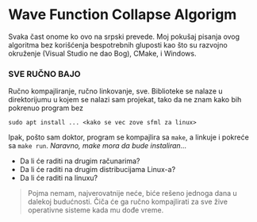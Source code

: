 # Wave Function Collapse Algorigm
Svaka čast onome ko ovo na srpski prevede. Moj pokušaj pisanja ovog algoritma bez korišćenja bespotrebnih gluposti kao što su
razvojno okruženje (Visual Studio ne dao Bog), CMake, i Windows.

### SVE RUČNO BAJO
Ručno kompajliranje, ručno linkovanje, sve. Biblioteke se nalaze u direktorijumu u kojem se nalazi sam projekat, tako da ne znam kako bih pokrenuo program bez

`sudo apt install ... <kako se vec zove sfml za linux>`

Ipak, pošto sam doktor, program se kompajlira sa `make`, a linkuje i pokreće sa `make run`. _Naravno, make mora da bude instaliran..._

* Da li će raditi na drugim računarima?
* Da li će raditi na drugim distribucijama Linux-a?
* Da li će raditi na linuxu?

> Pojma nemam, najverovatnije neće, biće rešeno jednoga dana u dalekoj budućnosti. Čiča će ga ručno kompajlirati za sve žive operativne sisteme kada mu dođe vreme.
